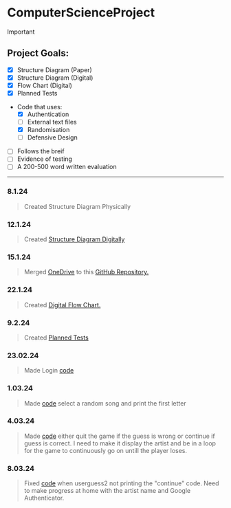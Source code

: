 # ComputerScienceProject

> [!IMPORTANT]
> 
> ## Project Goals:
- [x] Structure Diagram (Paper)
- [x] Structure Diagram (Digital)
- [x]	Flow Chart (Digital)
- [x] Planned Tests
- Code that uses:
  - [x] Authentication
  - [ ] External text files
  - [x] Randomisation
  - [ ] Defensive Design
 - [ ] Follows the breif
- [ ] Evidence of testing
- [ ] A 200-500 word written evaluation

-----------------------------------

### 8.1.24
>Created Structure Diagram Physically

### 12.1.24 
>Created [Structure Diagram Digitally](https://github.com/KainSummerfield1/ComputerScienceProject/blob/main/StructureDiagram.png)

### 15.1.24
>Merged [OneDrive](https://www.microsoft.com/en-gb/microsoft-365/onedrive/online-cloud-storage) to this [GitHub Repository.](https://github.com/KainSummerfield1/ComputerScienceProject)

### 22.1.24
>Created [Digital Flow Chart.](https://github.com/KainSummerfield1/ComputerScienceProject/blob/main/flowchart.png)

### 9.2.24
>Created [Planned Tests](https://github.com/KainSummerfield1/ComputerScienceProject/blob/main/tests)

### 23.02.24
>Made Login [code](https://github.com/KainSummerfield1/ComputerScienceProject/blob/main/Project.py)

### 1.03.24
>Made [code](https://github.com/KainSummerfield1/ComputerScienceProject/blob/main/Project.py) select a random song and print the first letter

### 4.03.24
>Made [code](https://github.com/KainSummerfield1/ComputerScienceProject/blob/main/Project.py) either quit the game if the guess is wrong or continue if guess is correct. I need to make it display the artist and be in a loop for the game to continuously go on untill the player loses.

### 8.03.24
>Fixed [code](https://github.com/KainSummerfield1/ComputerScienceProject/blob/main/Project.py) when userguess2 not printing the "continue" code. Need to make progress at home with the artist name and Google Authenticator.
